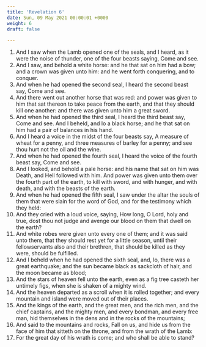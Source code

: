 ```yaml
---
title: 'Revelation 6'
date: Sun, 09 May 2021 00:00:01 +0000
weight: 6
draft: false
  
---
```


1. And I saw when the Lamb opened one of the seals, and I heard, as it were the noise of thunder, one of the four beasts saying, Come and see.
2. And I saw, and behold a white horse: and he that sat on him had a bow; and a crown was given unto him: and he went forth conquering, and to conquer.
3. And when he had opened the second seal, I heard the second beast say, Come and see.
4. And there went out another horse that was red: and power was given to him that sat thereon to take peace from the earth, and that they should kill one another: and there was given unto him a great sword.
5. And when he had opened the third seal, I heard the third beast say, Come and see. And I beheld, and lo a black horse; and he that sat on him had a pair of balances in his hand.
6. And I heard a voice in the midst of the four beasts say, A measure of wheat for a penny, and three measures of barley for a penny; and see thou hurt not the oil and the wine.
7. And when he had opened the fourth seal, I heard the voice of the fourth beast say, Come and see.
8. And I looked, and behold a pale horse: and his name that sat on him was Death, and Hell followed with him. And power was given unto them over the fourth part of the earth, to kill with sword, and with hunger, and with death, and with the beasts of the earth.
9. And when he had opened the fifth seal, I saw under the altar the souls of them that were slain for the word of God, and for the testimony which they held:
10. And they cried with a loud voice, saying, How long, O Lord, holy and true, dost thou not judge and avenge our blood on them that dwell on the earth?
11. And white robes were given unto every one of them; and it was said unto them, that they should rest yet for a little season, until their fellowservants also and their brethren, that should be killed as they were, should be fulfilled.
12. And I beheld when he had opened the sixth seal, and, lo, there was a great earthquake; and the sun became black as sackcloth of hair, and the moon became as blood;
13. And the stars of heaven fell unto the earth, even as a fig tree casteth her untimely figs, when she is shaken of a mighty wind.
14. And the heaven departed as a scroll when it is rolled together; and every mountain and island were moved out of their places.
15. And the kings of the earth, and the great men, and the rich men, and the chief captains, and the mighty men, and every bondman, and every free man, hid themselves in the dens and in the rocks of the mountains;
16. And said to the mountains and rocks, Fall on us, and hide us from the face of him that sitteth on the throne, and from the wrath of the Lamb:
17. For the great day of his wrath is come; and who shall be able to stand?
